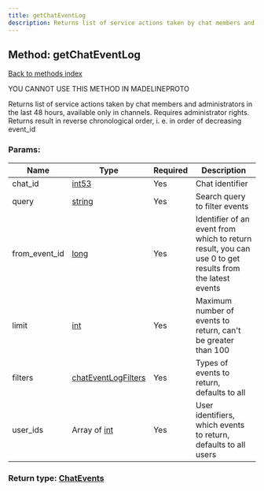 ```yaml
---
title: getChatEventLog
description: Returns list of service actions taken by chat members and administrators in the last 48 hours, available only in channels. Requires administrator rights. Returns result in reverse chronological order, i. e. in order of decreasing event_id
---
```

## Method: getChatEventLog  
[Back to methods index](index.md)


YOU CANNOT USE THIS METHOD IN MADELINEPROTO


Returns list of service actions taken by chat members and administrators in the last 48 hours, available only in channels. Requires administrator rights. Returns result in reverse chronological order, i. e. in order of decreasing event_id

### Params:

| Name     |    Type       | Required | Description |
|----------|---------------|----------|-------------|
|chat\_id|[int53](../types/int53.md) | Yes|Chat identifier|
|query|[string](../types/string.md) | Yes|Search query to filter events|
|from\_event\_id|[long](../types/long.md) | Yes|Identifier of an event from which to return result, you can use 0 to get results from the latest events|
|limit|[int](../types/int.md) | Yes|Maximum number of events to return, can't be greater than 100|
|filters|[chatEventLogFilters](../constructors/chatEventLogFilters.md) | Yes|Types of events to return, defaults to all|
|user\_ids|Array of [int](../types/int.md) | Yes|User identifiers, which events to return, defaults to all users|


### Return type: [ChatEvents](../types/ChatEvents.md)

